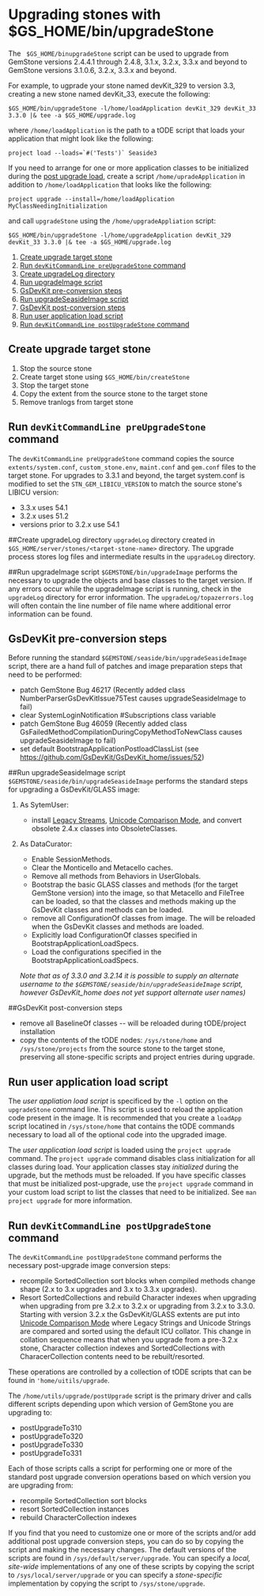 # Upgrading stones with $GS_HOME/bin/upgradeStone
The ` $GS_HOME/binupgradeStone` script can be used to upgrade from GemStone versions 2.4.4.1 through 2.4.8, 3.1.x, 3.2.x, 3.3.x and beyond to GemStone versions 3.1.0.6, 3.2.x, 3.3.x and beyond.

For example, to ugprade your stone named devKit_329 to version 3.3, creating a new stone named devKit_33, execute the following:

```
$GS_HOME/bin/upgradeStone -l/home/loadApplication devKit_329 devKit_33 3.3.0 |& tee -a $GS_HOME/upgrade.log
```

where `/home/loadApplication` is the path to a tODE script that loads your application that might look like the following:

```
project load --loads=`#('Tests')` Seaside3
```

If you need to arrange for one or more application classes to be initialized during the [post upgrade load](#run-user-application-load-script), create a script `/home/upradeApplication` in addition to `/home/loadApplication` that looks like the following:

```
project upgrade --install=/home/loadApplication MyClassNeedingInitialization
```

and call `upgradeStone` using the `/home/upgradeAppliation` script:

```
$GS_HOME/bin/upgradeStone -l/home/upgradeApplication devKit_329 devKit_33 3.3.0 |& tee -a $GS_HOME/upgrade.log
```


1. [Create upgrade target stone](#create-upgrade-target-stone)
2. [Run `devKitCommandLine preUpgradeStone` command](#run-devkitcommandline-preupgradestone-command)
3. [Create upgradeLog directory](#create-upgradelog-directory)
4. [Run upgradeImage script](#run-upgradeimage-script)
5. [GsDevKit pre-conversion steps](#gsdevkit-pre-conversion-steps)
6. [Run upgradeSeasideImage script](#run-upgradeseasideimage-script)
7. [GsDevKit post-conversion steps](#gsdevkit-post-conversion-steps)
8. [Run user application load script](#run-user-application-load-script)
9. [Run `devKitCommandLine postUpgradeStone` command](#run-devkitcommandline-postupgradestone-command)

## Create upgrade target stone
1. Stop the source stone
2. Create target stone using `$GS_HOME/bin/createStone`
3. Stop the target stone
4. Copy the extent from the source stone to the target stone
5. Remove tranlogs from target stone

## Run `devKitCommandLine preUpgradeStone` command
The `devKitCommandLine preUpgradeStone` command copies the source `extents/system.conf`, `custom_stone.env`, `maint.conf` and `gem.conf` files to the target stone. For upgrades to 3.3.1 and beyond, the target system.conf is modified to set the `STN_GEM_LIBICU_VERSION` to match the source stone's LIBICU version:

- 3.3.x uses 54.1
- 3.2.x uses 51.2
- versions prior to 3.2.x use 54.1

##Create upgradeLog directory
`upgradeLog` directory created in `$GS_HOME/server/stones/<target-stone-name>` directory.
The upgrade process stores log files and intermediate results in the `upgradeLog` directory. 

##Run upgradeImage script
`$GEMSTONE/bin/upgradeImage` performs the necessary to upgrade the objects and base classes to the target version. If any errors occur while the upgradeImage script is running, check in the `upgradeLog` directory for error information. The `upgradeLog/topazerrors.log` will often contain the line number of file name where additional error information can be found.

## GsDevKit pre-conversion steps
Before running the standard `$GEMSTONE/seaside/bin/upgradeSeasideImage` script, there are a hand full of patches and image preparation steps that need to be performed:
- patch GemStone Bug 46217 (Recently added class NumberParserGsDevKitIssue75Test causes upgradeSeasideImage to fail)
- clear SystemLoginNotification #Subscriptions class variable
- patch GemStone Bug 46059 (Recently added class GsFailedMethodCompilationDuringCopyMethodToNewClass causes upgradeSeasideImage to fail)
- set default BootstrapApplicationPostloadClassList (see https://github.com/GsDevKit/GsDevKit_home/issues/52)

##Run upgradeSeasideImage script
`$GEMSTONE/seaside/bin/upgradeSeasideImage` performs the standard steps for upgrading a GsDevKit/GLASS image:

1. As SytemUser:
   - install [Legacy Streams][2], [Unicode Comparison Mode][1], and convert obsolete 2.4.x classes into ObsoleteClasses.

2. As DataCurator:
   - Enable SessionMethods.
   - Clear the Monticello and Metacello caches.
   - Remove all methods from Behaviors in UserGlobals.
   - Bootstrap the basic GLASS classes and methods (for the target GemStone version) into the image, so that Metacello and FileTree can be loaded, so that the classes and methods making up the GsDevKit classes and methods can be loaded.
   - remove all ConfigurationOf classes from image. The will be reloaded when the GsDevKit classes and methods are loaded.
   - Explicitly load ConfigurationOf classes specified in BootstrapApplicationLoadSpecs.
   - Load the configurations specified in the BootstrapApplicationLoadSpecs.

   *Note that as of 3.3.0 and 3.2.14 it is possible to supply an alternate username to the `$GEMSTONE/seaside/bin/upgradeSeasideImage` script, however GsDevKit_home does not yet support alternate user names)*

##GsDevKit post-conversion steps

- remove all BaselineOf classes -- will be reloaded during tODE/project installation
- copy the contents of the tODE nodes: `/sys/stone/home` and `/sys/stone/projects` from the source stone to the target stone, preserving all stone-specific scripts and project entries during upgrade.

## Run user application load script
The *user appliation load script* is specificed by the `-l` option on the `upgradeStone` command line. This script is used to reload the application code present in the image. It is recommended that you create a `loadApp` script locatined in `/sys/stone/home` that contains the tODE commands necessary to load all of the optional code into the upgraded image. 

The  *user application load script* is loaded using the `project upgrade` command. The `project upgrade` command disables class initialization for all classes during load. Your application classes stay *initialized* during the upgrade, but the methods must be reloaded. If you have specific classes that must be initialized post-upgrade, use the `project upgrade` command in your custom load script to list the classes that need to be initialized. See `man project upgrade` for more information.

## Run `devKitCommandLine postUpgradeStone` command
The `devKitCommandLine postUpgradeStone` command performs the necessary post-upgrade image conversion steps:
- recompile SortedCollection sort blocks when compiled methods change shape (2.x to 3.x upgrades and 3.x to 3.3.x upgrades).
- Resort SortedCollections and rebuild Character indexes when upgrading when upgrading from pre 3.2.x to 3.2.x or upgrading from 3.2.x to 3.3.0. Starting with version 3.2.x the GsDevKit/GLASS extents are put into [Unicode Comparison Mode][1] where Legacy Strings and Unicode Strings are compared and sorted using the default ICU collator. This change in collation sequence means that when you upgrade from a pre-3.2.x stone, Character collection indexes and SortedCollections with CharacerCollection contents need to be rebuilt/resorted.

These operations are controlled by a collection of tODE scripts that can be found in `'home/uitils/upgrade`. 

The `/home/utils/upgrade/postUpgrade` script is the primary driver and calls different scripts depending upon which version of GemStone you are upgrading to:

  - postUpgradeTo310
  - postUpgradeTo320
  - postUpgradeTo330
  - postUpgradeTo331 	

Each of those scripts calls a script for performing one or more of the standard post upgrade conversion operations based on which version you are upgrading from:

  - recompile SortedCollection sort blocks
  - resort SortedCollection instances
  - rebuild CharacterCollection indexes

If you find that you need to customize one or more of the scripts and/or add additional post upgrade conversion steps, you can do so by copying the script and making the necessary changes. The default versions of the scripts are found in `/sys/default/server/upgrade`. You can specify a *local, site-wide* implementations of any one of these scripts by copying the script to `/sys/local/server/upgrade` or you can specify a *stone-specific* implementation by copying the script to `/sys/stone/upgrade`.

[1]: https://downloads.gemtalksystems.com/docs/GemStone64/3.3.x/GS64-ProgGuide-3.3/GS64-ProgGuide-3.3.htm?https://downloads.gemtalksystems.com/docs/GemStone64/3.3.x/GS64-ProgGuide-3.3/5-Strings.htm
[2]: https://downloads.gemtalksystems.com/docs/GemStone64/3.2.x/GS64-ProgGuide-3.2/4-Collections.htm#pgfId-485477
